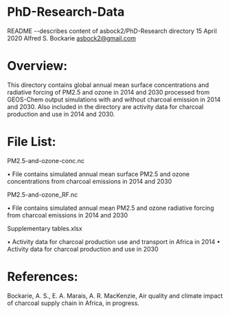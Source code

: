 # PhD-Research-Data

README --describes content of asbock2/PhD-Research directory
15 April 2020
Alfred S. Bockarie
asbock2@gmail.com

# Overview:

This directory contains global annual mean surface concentrations and radiative forcing of PM2.5 and ozone in 2014 and 2030 processed from GEOS-Chem output simulations with and without charcoal emission in 2014 and 2030. Also included in the directory are activity data for charcoal production and use in 2014 and 2030.

# File List:

PM2.5-and-ozone-conc.nc

•	File contains simulated annual mean surface PM2.5 and ozone concentrations from charcoal emissions in 2014 and 2030

PM2.5-and-ozone_RF.nc

•	File contains simulated annual mean PM2.5 and ozone radiative forcing from charcoal emissions in 2014 and 2030

Supplementary tables.xlsx

•	Activity data for charcoal production use and transport in Africa in 2014                                                             •	Activity data for charcoal production and use in 2030

# References:
Bockarie, A. S., E. A. Marais, A. R. MacKenzie, Air quality and climate impact of charcoal supply chain in Africa, in progress.
